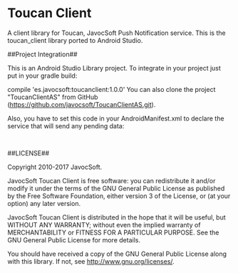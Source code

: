 # Toucan Client
A client library for Toucan, JavocSoft Push Notification service. This is the toucan_client library ported to Android Studio.

##Project Integration##

This is an Android Studio Library project. To integrate in your project just put in your gradle build:

compile 'es.javocsoft:toucanclient:1.0.0'
You can also clone the project "ToucanClientAS" from GitHub (https://github.com/javocsoft/ToucanClientAS.git).

Also, you have to set this code in your AndroidManifest.xml to declare the service that will send any pending data:

<pre>
  <service android:name="es.javocsoft.android.lib.toucan.client.service.PendingOperationsDeliveryService" />
</pre>


##LICENSE##

Copyright 2010-2017 JavocSoft.

JavocSoft Toucan Client is free software: you can redistribute it and/or modify it under the terms of the GNU General Public License as published by the Free Software Foundation, either version 3 of the License, or (at your option) any later version.

JavocSoft Toucan Client is distributed in the hope that it will be useful, but WITHOUT ANY WARRANTY; without even the implied warranty of MERCHANTABILITY or FITNESS FOR A PARTICULAR PURPOSE. See the GNU General Public License for more details.

You should have received a copy of the GNU General Public License along with this library. If not, see http://www.gnu.org/licenses/.
